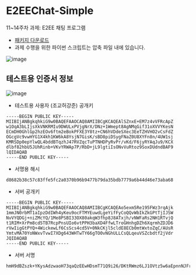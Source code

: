 # E2EEChat-Simple
11~14주차 과제: E2EE 채팅 프로그램 

* [패키지 다운로드](https://github.com/CNUCSE-InformationSecurity-2022-Fall/E2EEChat-Simple/releases/tag/assignment-2)
* 과제 수행을 위한 파이썬 스크립트는 압축 파일 내에 있습니다.


![image](https://user-images.githubusercontent.com/13935811/203414191-777a2ef0-bde4-4c43-b89f-33408045f93e.png)

## 테스트용 인증서 정보
![image](https://user-images.githubusercontent.com/13935811/205376355-a4a4de99-9680-4e81-b395-4598a1ec8b59.png)

* 테스트용 사용자 (조교허강준) 공개키
```
-----BEGIN PUBLIC KEY-----
MIIBIjANBgkqhkiG9w0BAQEFAAOCAQ8AMIIBCgKCAQEAlSZnxE+EM7z4vVFRcApZ
w1OqA3bLIjsXkVNKRMIu9DWULxPVjgNrX/DNz+1Wmept8AgNMqGif31oXVVYKesN
ECmDH0GhlGp2hzEOv6ftm2eBokPFXE3Y8tz+CN6hVDdeSXec3EeTZHVHO2vCsFdZ
OGcgVc9vwHYG1X4kh1KW6kA8YsjN7GisK/sBD8piDSygFNaZ0U8XYFn8n/4UW1sj
KMRSDp0epYlwQL4bddBTqzhJ47RVZqcTuPTNHDPyRvPr/vKd/F6jyRYAqJu9/KCX
dlbf82hbU5JUhRinb+VKvYRWAp7P/RbD+jL9lgtiIsONvVuRtoz9SoxDUdndBAF9
lQIDAQAB
-----END PUBLIC KEY-----
```

* 서명용 해시
```
d8682b38c57c83ffe5fc2a0370b96b9477b79da35bdb7779a6b44d46e73aba68
```

* 서버 공개키
```
-----BEGIN PUBLIC KEY-----
MIIBIjANBgkqhkiG9w0BAQEFAAOCAQ8AMIIBCgKCAQEAo5exm5Re195FWz3rqAjk
1mmJN0rbMT1aIpzDdIWh4yKeu9ocFTMYEuwdLgeYifFyCoQQvWbIkZkGPtTjIJSW
NvVYQDGj+niZMcYQ/1Me8PSBI33OX80akqW3fhp8J8ATxjh/vNWFaRs2NH1RTvjQ
t1RIM+XrPm8cd5TB7RcpPnsUIo6vtPPH3baXD4FfwLTroGHnhgDZh6XqrmhZDJD6
rVwIigGtPYQ+4WickewLf6CsScs4cd5V+0NkCKjl5cldE8ECb0mtWxtoZqC/AUsR
YmtvMA70YoNWxvTvwI7XDg643WHTwTY66gTO0vNGhULLCsQLqeuVSZcbdtf2jVdr
JQIDAQAB
-----END PUBLIC KEY-----
```

* 서버 서명
```
hmH9dBZszk+YKysAdzwaoH73qaQzEEwHDsmT71Q9i26/DKtRWmz6LJ1OVtz5w6aEpnnNJFr7gt+uSpQclF8fxtnBpnjm5/bvLWpByOcEAL+VwJv2rYe5ikuZYWAH2ORCHfRSEWZaiEO9o7/wU+jp5e43GNZhVj1saZQ05nZ/iaPQLV5b5gEGv5lN1k4rawGpztMvvS3L7+96xleaOBRAPBCu687vNSIMWfXRWvn5rKlgSRKaNaVWXgwNEYRtiVHLoM9yI8Mg7qhW0ZtobGcjWN1PZizw8jjnbgIIGH355OJflwAavyc9HP2NfMfUg90JnvVTKV6UD+R3onndQufmng==
```


